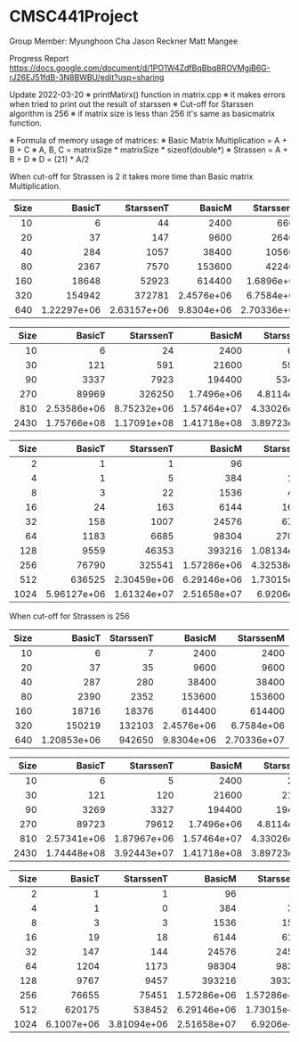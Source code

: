 # CMSC441Project

Group Member:
Myunghoon Cha
Jason Reckner
Matt Mangee

Progress Report
https://docs.google.com/document/d/1PO1W4ZdfBqBbq8ROVMgjB6G-rJ26EJ51fdB-3N8BWBU/edit?usp=sharing

   Update 2022-03-20
   ※ printMatirx() function in matrix.cpp
   ※ it makes errors when tried to print out the result of starssen
   ※ Cut-off for Starssen algorithm is 256
   ※ if matrix size is less than 256 it's same as basicmatrix function.

   ※ Formula of memory usage of matrices:
   ※ Basic Matrix Multiplication = A + B + C
   ※ A, B, C = matrixSize * matrixSize * sizeof(double*)
   ※ Strassen = A + B + D
   ※ D = (21) * A/2
 
When cut-off for Strassen is 2 it takes more time than Basic matrix Multiplication.

| Size| BasicT| StarssenT| BasicM| StarssenM | 
| -: | -: | -: | -: | -: |
| 10| 6| 44| 2400| 6600| 
| 20| 37| 147| 9600| 26400| 
| 40| 284| 1057| 38400| 105600| 
| 80| 2367| 7570| 153600| 422400| 
| 160| 18648| 52923| 614400| 1.6896e+06| 
| 320| 154942| 372781| 2.4576e+06| 6.7584e+06| 
| 640| 1.22297e+06| 2.63157e+06| 9.8304e+06| 2.70336e+07|
  
| Size | BasicT | StarssenT | BasicM | StarssenM |
| -: | -: | -: | -: | -: | 
| 10| 6| 24| 2400| 6600| 
| 30| 121| 591| 21600| 59400| 
| 90| 3337| 7923| 194400| 534600| 
| 270| 89969| 326250| 1.7496e+06| 4.8114e+06| 
| 810| 2.53586e+06| 8.75232e+06| 1.57464e+07| 4.33026e+07| 
| 2430| 1.75766e+08| 1.17091e+08| 1.41718e+08| 3.89723e+08|\

| Size| BasicT| StarssenT| BasicM| StarssenM | 
| -: | -: | -: | -: | -: |
| 2| 1| 1| 96| 96| 
| 4| 1| 5| 384| 1056| 
| 8| 3| 22| 1536| 4224| 
| 16| 24| 163| 6144| 16896| 
| 32| 158| 1007| 24576| 67584| 
| 64| 1183| 6685| 98304| 270336| 
| 128| 9559| 46353| 393216| 1.08134e+06| 
| 256| 76790| 325541| 1.57286e+06| 4.32538e+06| 
| 512| 636525| 2.30459e+06| 6.29146e+06| 1.73015e+07| 
| 1024| 5.96127e+06| 1.61324e+07| 2.51658e+07| 6.9206e+07|

When cut-off for Strassen is 256

| Size| BasicT| StarssenT| BasicM| StarssenM | 
| -: | -: | -: | -: | -: |
| 10| 6| 7| 2400| 2400| 
| 20| 37| 35| 9600| 9600| 
| 40| 287| 280| 38400| 38400| 
| 80| 2390| 2352| 153600| 153600| 
| 160| 18716| 18376| 614400| 614400| 
| 320| 150219| 132103| 2.4576e+06| 6.7584e+06| 
| 640| 1.20853e+06| 942650| 9.8304e+06| 2.70336e+07| 

| Size| BasicT| StarssenT| BasicM| StarssenM | 
| -: | -: | -: | -: | -: |
| 10| 6| 5| 2400| 2400| 
| 30| 121| 120| 21600| 21600| 
| 90| 3269| 3327| 194400| 194400| 
| 270| 89723| 79612| 1.7496e+06| 4.8114e+06| 
| 810| 2.57341e+06| 1.87967e+06| 1.57464e+07| 4.33026e+07| 
| 2430| 1.74448e+08| 3.92443e+07| 1.41718e+08| 3.89723e+08| 

| Size| BasicT| StarssenT| BasicM| StarssenM | 
| -: | -: | -: | -: | -: |
| 2| 1| 1| 96| 96| 
| 4| 1| 0| 384| 384| 
| 8| 3| 3| 1536| 1536| 
| 16| 19| 18| 6144| 6144| 
| 32| 147| 144| 24576| 24576| 
| 64| 1204| 1173| 98304| 98304| 
| 128| 9767| 9457| 393216| 393216| 
| 256| 76655| 75451| 1.57286e+06| 1.57286e+06| 
| 512| 620175| 538452| 6.29146e+06| 1.73015e+07| 
| 1024| 6.1007e+06| 3.81094e+06| 2.51658e+07| 6.9206e+07| 
